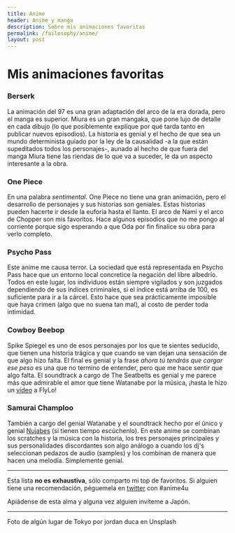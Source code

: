 ```yaml
---
title: Anime
header: Anime y manga
description: Sobre mis animaciones favoritas
permalink: /failosophy/anime/
layout: post
---
```


# Mis animaciones favoritas


### Berserk

La animación del 97 es una gran adaptación del arco de la era dorada, pero el manga es superior. Miura es un gran mangaka, que pone lujo de detalle en cada dibujo (lo que posiblemente explique por qué tarda tanto en publicar nuevos episodios). La historia es genial y el hecho de que sea un mundo determinista guiado por la ley de la causalidad -a la que están supeditados todos los personajes-, aunado al hecho de que fuera del manga Miura tiene las riendas de lo que va a suceder, le da un aspecto interesante a la obra.

### One Piece

En una palabra *sentimental*. One Piece no tiene una gran animación, pero el desarrollo de personajes y sus historias son geniales. Estas historias pueden hacerte ir desde la euforia hasta el llanto. El arco de Nami y el arco de Chopper son mis favoritos. Hace algunos episodios que no me pongo al corriente porque sigo esperando a que Oda por fin finalice su obra para verlo completo.

### Psycho Pass

Este anime me causa terror. La sociedad que está representada en Psycho Pass hace que un entorno local concretice la negación del libre albedrío. Todos en este lugar, los individuos están siempre vigilados y son juzgados dependiendo de sus índices criminales, si el índice está arriba de 100, es suficiente para ir a la cárcel. Esto hace que sea prácticamente imposible que haya crimen (algo que no suena tan mal), al costo de perder toda intimidad.

### Cowboy Beebop
Spike Spiegel es uno de esos personajes por los que te sientes seducido, que tienen una historia trágica y que cuando se van dejan una sensación de que algo hizo falta. El final es genial y la frase *ahora tú tendrás que cargar ese peso* es una que no termino de entender, pero que me hace sentir que algo falta. El soundtrack a cargo de The Seatbelts es genial y me parece más que admirable el amor que tiene Watanabe por la música, ¡hasta le hizo un [video](https://www.youtube.com/watch?v=ylqBPksn36A) a FlyLo!

### Samurai Champloo
También a cargo del genial Watanabe y el soundtrack hecho por el único y genial [Nujabes](https://open.spotify.com/artist/3Rq3YOF9YG9YfCWD4D56RZ?si=8Q98LAUORmal7u62W6HNig) (si tienen tiempo escúchenlo). En este anime se combinan los scratches y la música con la historia, los tres personajes principales y sus personalidades discordantes son algo análogo a cuando los dj's seleccionan pedazos de audio (samples) y los combinan de manera que hacen una melodía. Simplemente genial.

------------------

Esta lista **no es exhaustiva**, sólo comparto mi top de favoritos. Si alguien tiene una recomendación, péguemela en [twitter](https://twitter.com/OlivettiOscar) con #anime4u

Apiádense de esta alma y alguna vez alguien invíteme a Japón.

-------------------


Foto de algún lugar de Tokyo por jordan duca en Unsplash
